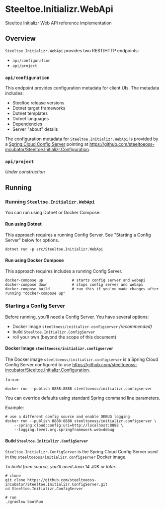 # Steeltoe.Initializr.WebApi
Steeltoe Initializr Web API reference implementation

## Overview

`Steeltoe.Initializr.WebApi` provides two REST/HTTP endpoints:
* `api/configuration`
* `api/project`

### `api/configuration`

This endpoint provides configuration metadata for client UIs.  The metadata includes:

* Steeltoe release versions
* Dotnet target frameworks
* Dotnet templates
* Dotnet languages
* Dependencies
* Server "about" details

The configuration metadata for `Steeltoe.Initializr.WebApi` is provided by a [Spring Cloud Config Server](https://cloud.spring.io/spring-cloud-config/reference/html/) pointing at https://github.com/steeltoeoss-incubator/Steeltoe.Initializr.Configuration.

### `api/project`

*Under construction*

## Running

### Running `Steeltoe.Initializr.WebApi`

You can run using Dotnet or Docker Compose.

#### Run using Dotnet

This approach requires a running Config Server.  See "Starting a Config Server" below for options.

```
dotnet run -p src/Steeltoe.Initializr.WebApi
```

#### Run using Docker Compose

This approach requires includes a running Config Server.

```
docker-compose up             # starts config server and webapi
docker-compose down           # stops config server and webapi
docker-compose build          # run this if you've made changes after running "docker-compose up"
```

### Starting a Config Server

Before running, you'll need a Config Server.  You have several options:

* Docker image `steeltoess/initializr.configserver` *(recommended)*
* build `Steeltoe.Initializr.ConfigServer`
* roll your own (beyond the scope of this document)

#### Docker Image `steeltoeoss/initializr.configserver`

The Docker image `steeltoeoss/initializr.configserver` is a Spring Cloud Config Server configured to use https://github.com/steeltoeoss-incubator/Steeltoe.Initializr.Configuration.

To run:

```
docker run --publish 8888:8888 steeltoeoss/initializr.configserver
```

You can override defaults using standard Spring command line parameters.

Example:
```
# use a different config source and enable DEBUG logging
docker run --publish 8888:8888 steeltoeoss/initializr.configserver \
    --spring:cloud:config:uri=http://localhost:8888 \
    --logging.level.org.springframework.web=debug
```

#### Build `Steeltoe.Initializr.ConfigServer`

`Steeltoe.Initializr.ConfigServer` is the Spring Cloud Config Server used in the `steeltoeoss/initializr.configserver` Docker image.

*To build from source, you'll need Java 14 JDK or later.*

```
# clone
git clone https://github.com/steeltoeoss-incubator/Steeltoe.Initializr.ConfigServer.git
cd Steeltoe.Initializr.ConfigServer

# run
./gradlew bootRun
```
